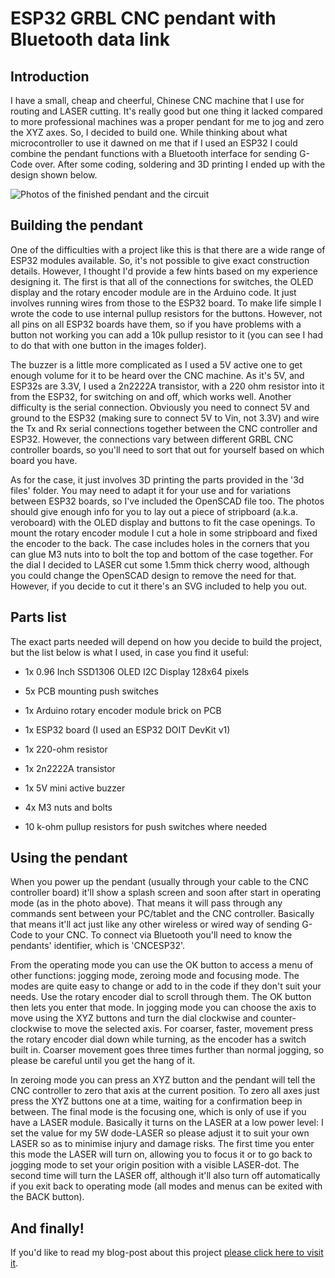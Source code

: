 # ESP32 GRBL CNC pendant with Bluetooth data link

## Introduction

I have a small, cheap and cheerful, Chinese CNC machine that I use for routing and LASER cutting. It's really good but one thing it lacked compared to more professional machines was a proper pendant for me to jog and zero the XYZ axes. So, I decided to build one. While thinking about what microcontroller to use it dawned on me that if I used an ESP32 I could combine the pendant functions with a Bluetooth interface for sending G-Code over. After some coding, soldering and 3D printing I ended up with the design shown below.

![Photos of the finished pendant and the circuit](https://github.com/drandrewthomas/ESP32_GRBL_CNC_Wireless_Pendant/blob/master/images/cncpendant.jpg)

## Building the pendant

One of the difficulties with a project like this is that there are a wide range of ESP32 modules available. So, it's not possible to give exact construction details. However, I thought I'd provide a few hints based on my experience designing it. The first is that all of the connections for switches, the OLED display and the rotary encoder module are in the Arduino code. It just involves running wires from those to the ESP32 board. To make life simple I wrote the code to use internal pullup resistors for the buttons. However, not all pins on all ESP32 boards have them, so if you have problems with a button not working you can add a 10k pullup resistor to it (you can see I had to do that with one button in the images folder).

The buzzer is a little more complicated as I used a 5V active one to get enough volume for it to be heard over the CNC machine. As it's 5V, and ESP32s are 3.3V, I used a 2n2222A transistor, with a 220 ohm resistor into it from the ESP32, for switching on and off, which works well. Another difficulty is the serial connection. Obviously you need to connect 5V and ground to the ESP32 (making sure to connect 5V to Vin, not 3.3V) and wire the Tx and Rx serial connections together between the CNC controller and ESP32. However, the connections vary between different GRBL CNC controller boards, so you'll need to sort that out for yourself based on which board you have.

As for the case, it just involves 3D printing the parts provided in the '3d files' folder. You may need to adapt it for your use and for variations between ESP32 boards, so I've included the OpenSCAD file too. The photos should give enough info for you to lay out a piece of stripboard (a.k.a. veroboard) with the OLED display and buttons to fit the case openings. To mount the rotary encoder module I cut a hole in some stripboard and fixed the encoder to the back. The case includes holes in the corners that you can glue M3 nuts into to bolt the top and bottom of the case together. For the dial I decided to LASER cut some 1.5mm thick cherry wood, although you could change the OpenSCAD design to remove the need for that. However, if you decide to cut it there's an SVG included to help you out.

## Parts list

The exact parts needed will depend on how you decide to build the project, but the list below is what I used, in case you find it useful:

* 1x 0.96 Inch SSD1306 OLED I2C Display 128x64 pixels

* 5x PCB mounting push switches

* 1x Arduino rotary encoder module brick on PCB

* 1x ESP32 board (I used an ESP32 DOIT DevKit v1)

* 1x 220-ohm resistor

* 1x 2n2222A transistor

* 1x 5V mini active buzzer

* 4x M3 nuts and bolts

* 10 k-ohm pullup resistors for push switches where needed

## Using the pendant

When you power up the pendant (usually through your cable to the CNC controller board) it'll show a splash screen and soon after start in operating mode (as in the photo above). That means it will pass through any commands sent between your PC/tablet and the CNC controller. Basically that means it'll act just like any other wireless or wired way of sending G-Code to your CNC. To connect via Bluetooth you'll need to know the pendants' identifier, which is 'CNCESP32'.

From the operating mode you can use the OK button to access a menu of other functions: jogging mode, zeroing mode and focusing mode. The modes are quite easy to change or add to in the code if they don't suit your needs. Use the rotary encoder dial to scroll through them. The OK button then lets you enter that mode. In jogging mode you can choose the axis to move using the XYZ buttons and turn the dial clockwise and counter-clockwise to move the selected axis. For coarser, faster, movement press the rotary encoder dial down while turning, as the encoder has a switch built in. Coarser movement goes three times further than normal jogging, so please be careful until you get the hang of it.

In zeroing mode you can press an XYZ button and the pendant will tell the CNC controller to zero that axis at the current position. To zero all axes just press the XYZ buttons one at a time, waiting for a confirmation beep in between. The final mode is the focusing one, which is only of use if you have a LASER module. Basically it turns on the LASER at a low power level: I set the value for my 5W dode-LASER so please adjust it to suit your own LASER so as to minimise injury and damage risks. The first time you enter this mode the LASER will turn on, allowing you to focus it or to go back to jogging mode to set your origin position with a visible LASER-dot. The second time will turn the LASER off, although it'll also turn off automatically if you exit back to operating mode (all modes and menus can be exited with the BACK button).

## And finally!

If you'd like to read my blog-post about this project [please click here to visit it](https://cncmakerzone.co.uk/make-a-grbl-cnc-pendant-with-a-bluetooth-data-link).

